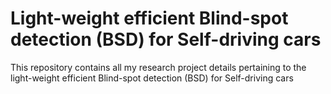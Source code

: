 # Light-weight efficient Blind-spot detection (BSD) for Self-driving cars
This repository contains all my research project details pertaining to the light-weight efficient Blind-spot detection (BSD) for Self-driving cars
